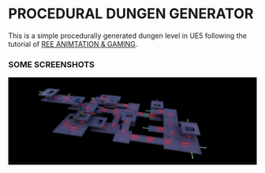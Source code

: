 # PROCEDURAL DUNGEN GENERATOR

This is a simple procedurally generated dungen level in UE5 following the tutorial of [REE ANIMTATION & GAMING](https://www.youtube.com/@reeanimationgaming1034).

### SOME SCREENSHOTS

![Simple dungen sample](https://github.com/folktalesgaming/Procedural_dungen_UE5/blob/main/Assets/Images/sample-floor.png?raw=true)
